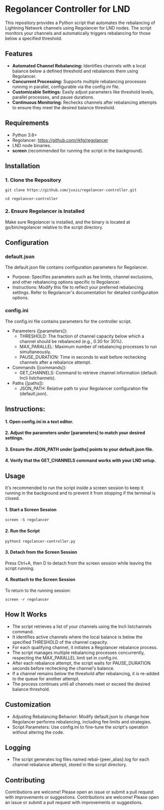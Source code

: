 # Regolancer Controller for LND

This repository provides a Python script that automates the rebalancing of Lightning Network channels using Regolancer for LND nodes. The script monitors your channels and automatically triggers rebalancing for those below a specified threshold.

## Features

- **Automated Channel Rebalancing:** Identifies channels with a local balance below a defined threshold and rebalances them using Regolancer.
- **Concurrent Processing:** Supports multiple rebalancing processes running in parallel, configurable via the config.ini file.
- **Customizable Settings:** Easily adjust parameters like threshold levels, parallel processes, and pause durations.
- **Continuous Monitoring:** Rechecks channels after rebalancing attempts to ensure they meet the desired balance threshold.

## Requirements
- Python 3.6+
- Regolancer: https://github.com/rkfg/regolancer
- LND node binaries.
- **screen** (recommended for running the script in the background).

## Installation

### 1. Clone the Repository

```
git clone https://github.com/jvxis/regolancer-controller.git
```
```
cd regolancer-controller
```

### 2. Ensure Regolancer is Installed

Make sure Regolancer is installed, and the binary is located at go/bin/regolancer relative to the script directory.

## Configuration

### **default.json**

The default.json file contains configuration parameters for Regolancer.

- Purpose: Specifies parameters such as fee limits, channel exclusions, and other rebalancing options specific to Regolancer.
- Instructions: Modify this file to reflect your preferred rebalancing settings. Refer to Regolancer's documentation for detailed configuration options.

### **config.ini**
The config.ini file contains parameters for the controller script.

- Parameters ([parameters]):
  - THRESHOLD: The fraction of channel capacity below which a channel should be rebalanced (e.g., 0.30 for 30%).
  - MAX_PARALLEL: Maximum number of rebalancing processes to run simultaneously.
  - PAUSE_DURATION: Time in seconds to wait before rechecking channels after a rebalance attempt.
- Commands ([commands]):
  - GET_CHANNELS: Command to retrieve channel information (default: lncli listchannels).
- Paths ([paths]):
  - JSON_PATH: Relative path to your Regolancer configuration file (default.json).

## Instructions:

#### 1. Open config.ini in a text editor.
#### 2. Adjust the parameters under [parameters] to match your desired settings.
#### 3. Ensure the JSON_PATH under [paths] points to your default.json file.
#### 4. Verify that the GET_CHANNELS command works with your LND setup.

## Usage
It's recommended to run the script inside a screen session to keep it running in the background and to prevent it from stopping if the terminal is closed.

#### 1. Start a Screen Session
```
screen -S regolancer
```

#### 2. Run the Script
```
python3 regolancer-controller.py
```

#### 3. Detach from the Screen Session

Press Ctrl+A, then D to detach from the screen session while leaving the script running.

#### 4. Reattach to the Screen Session

To return to the running session:

```
screen -r regolancer
```

## How It Works

- The script retrieves a list of your channels using the lncli listchannels command.
- It identifies active channels where the local balance is below the specified THRESHOLD of the channel capacity.
- For each qualifying channel, it initiates a Regolancer rebalance process.
- The script manages multiple rebalancing processes concurrently, respecting the MAX_PARALLEL limit set in config.ini.
- After each rebalance attempt, the script waits for PAUSE_DURATION seconds before rechecking the channel's balance.
- If a channel remains below the threshold after rebalancing, it is re-added to the queue for another attempt.
- The process continues until all channels meet or exceed the desired balance threshold.

## Customization
- Adjusting Rebalancing Behavior: Modify default.json to change how Regolancer performs rebalancing, including fee limits and strategies.
- Script Parameters: Use config.ini to fine-tune the script's operation without altering the code.

## Logging
- The script generates log files named rebal-{peer_alias}.log for each channel rebalance attempt, stored in the script directory.

## Contributing
Contributions are welcome! Please open an issue or submit a pull request with improvements or suggestions.
Contributions are welcome! Please open an issue or submit a pull request with improvements or suggestions.
